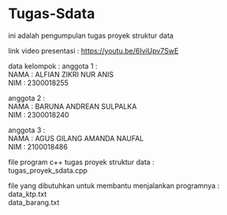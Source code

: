 # Tugas-Sdata
ini adalah pengumpulan tugas proyek struktur data  

link video presentasi :
https://youtu.be/6IviUpv7SwE 
    
data kelompok :
anggota 1 :  
NAMA : ALFIAN ZIKRI NUR ANIS    
NIM : 2300018255    

anggota 2 :     
NAMA : BARUNA ANDREAN SULPALKA      
NIM : 2300018240        

anggota 3 :    
NAMA : AGUS GILANG AMANDA NAUFAL        
NIM : 2100018486  
    
file program c++ tugas proyek struktur data :       
tugas_proyek_sdata.cpp 

file yang dibutuhkan untuk membantu menjalankan programnya :    
data_ktp.txt    
data_barang.txt
